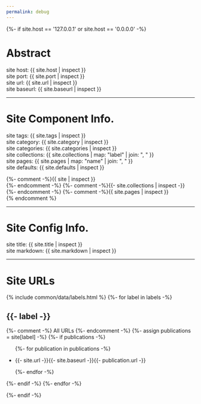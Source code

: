 ```yaml
---
permalink: debug
---
```


{%- if site.host == '127.0.0.1' or site.host == '0.0.0.0' -%}

# Abstract

site host: {{ site.host | inspect }}<br>
site port: {{ site.port | inspect }}<br>
site url: {{ site.url | inspect }}<br>
site baseurl: {{ site.baseurl | inspect }}<br>

---

# Site Component Info.
site tags: {{ site.tags | inspect }}<br>
site category: {{ site.category | inspect }}<br>
site categories: {{ site.categories | inspect }}<br>
site collections: {{ site.collections | map: "label" | join: ", " }}<br>
site pages: {{ site.pages | map: "name" | join: ", " }}<br>
site defaults: {{ site.defaults | inspect }}<br>

{%- comment -%}<!-- 가능하면 보지 말 것 -->{{ site | inspect }}<br>{%- endcomment -%}
{%- comment -%}<!-- 가능하면 보지 말 것 -->{{- site.collections | inspect -}}<br>{%- endcomment -%}
{%- comment -%}<!-- 가능하면 보지 말 것 -->{{ site.pages | inspect }}<br>{% endcomment %}

---

# Site Config Info.
site title: {{ site.title | inspect }}<br>
site markdown: {{ site.markdown | inspect }}<br>

---

# Site URLs
{% include common/data/labels.html %}
{%- for label in labels -%}
    <h2>{{- label -}}</h2>
    {%- comment -%} All URLs {%- endcomment -%}
    {%- assign publications = site[label] -%}
    {%- if publications -%}
        <ul>
        {%- for publication in publications -%}
            <li><p>{{- site.url -}}{{- site.baseurl -}}{{- publication.url -}}</p></li>
        {%- endfor -%}
        </ul>
    {%- endif -%}
{%- endfor -%}

{%- endif -%}